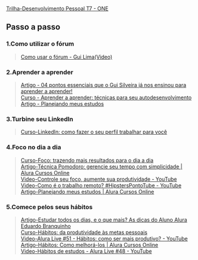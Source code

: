 [Trilha-Desenvolvimento Pessoal T7 - ONE](https://cursos.alura.com.br/formacao-desenvolvimento-pessoal-turma7-one)

## Passo a passo

### 1.Como utilizar o fórum
> [Como usar o fórum - Gui Lima(Video)](https://youtu.be/VljI7NbyVHE)

### 2.Aprender a aprender
> [Artigo - 04 pontos essenciais que o Gui Silveira já nos ensinou para aprender a aprender!](https://www.alura.com.br/artigos/04-dicas-do-gui-silveira-para-aprender-a-aprender)  
> [Curso - Aprender a aprender: técnicas para seu autodesenvolvimento](https://cursos.alura.com.br/course/aprender-a-aprender-tecnicas-para-seu-autodesenvolvimento)  
> [Artigo - Planejando meus estudos](https://www.alura.com.br/artigos/planejando-meus-estudos)  

### 3.Turbine seu LinkedIn
> [Curso-LinkedIn: como fazer o seu perfil trabalhar para você](https://cursos.alura.com.br/course/linkedin-perfil-trabalhar-voce)

### 4.Foco no dia a dia
> [Curso-Foco: trazendo mais resultados para o dia a dia](https://cursos.alura.com.br/course/foco-o-poder-do-habito-seu-dia-a-dia)  
> [Artigo-Técnica Pomodoro: gerencie seu tempo com simplicidade | Alura Cursos Online](https://www.alura.com.br/artigos/tecnica-pomodoro)  
> [Video-Controle seu foco, aumente sua produtividade - YouTube](https://youtu.be/7FhnS4SLc4k)
> [Video-Como é o trabalho remoto? #HipstersPontoTube - YouTube](https://youtu.be/V0FuAukFSzc)  
> [Artigo-Planejando meus estudos | Alura Cursos Online](https://www.alura.com.br/artigos/planejando-meus-estudos)

### 5.Comece pelos seus hábitos
> [Artigo-Estudar todos os dias, e o que mais? As dicas do Aluno Alura Eduardo Branquinho](https://www.alura.com.br/artigos/estudar-todos-os-dias-e-o-que-mais-as-dicas-do-aluno-alura-eduardo-branquinho)  
> [Curso-Hábitos: da produtividade às metas pessoais](https://cursos.alura.com.br/course/habitos)  
> [Video-Alura Live #51 - Hábitos: como ser mais produtivo? - YouTube](https://youtu.be/yfcgz3Ivs6g)  
> [Artigo-Hábitos: Como melhorá-los | Alura Cursos Online](https://www.alura.com.br/artigos/habitos-como-melhora-los)  
> [Video-Hábitos de estudos - Alura Live #48 - YouTube](https://youtu.be/a84Hd9c1_sw)

